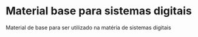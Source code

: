 # Material base para sistemas digitais
 Material de base para ser utilizado na matéria de sistemas digitais
